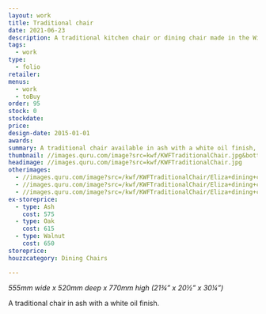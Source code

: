 ```yaml
---
layout: work
title: Traditional chair
date: 2021-06-23
description: A traditional kitchen chair or dining chair made in the Windsor chair style in ash, oak or walnut. It remains light and fresh - a contemporary take on a classic.
tags:
  - work
type:
  - folio
retailer:
menus:
  - work
  - toBuy
order: 95
stock: 0
stockdate:
price:
design-date: 2015-01-01
awards:
summary: A traditional chair available in ash with a white oil finish, walnut with a clear oil finish or oak with either a white or a clear oil finish.
thumbnail: //images.quru.com/image?src=kwf/KWFTraditionalChair.jpg&bottom=0.80625&top=0.14063&width=170
headimage: //images.quru.com/image?src=kwf/KWFTraditionalChair.jpg
otherimages:
  - //images.quru.com/image?src=/kwf/KWFTraditionalChair/Eliza+dining+chair+1.jpg&bottom=0.9625&top=0.0625&icc=srgb&strip=0
  - //images.quru.com/image?src=/kwf/KWFTraditionalChair/Eliza+dining+chair+2.jpg&bottom=0.96563&top=0.1&icc=srgb&strip=0
  - //images.quru.com/image?src=/kwf/KWFTraditionalChair/Eliza+dining+chair+3.jpg&bottom=0.94375&top=0.09375&icc=srgb&strip=0
ex-storeprice:
  - type: Ash
    cost: 575
  - type: Oak
    cost: 615
  - type: Walnut
    cost: 650
storeprice:
houzzcategory: Dining Chairs

---
```

_555mm wide x 520mm deep x 770mm high (21&frac34;&rdquo; x 20&frac12;&rdquo; x 30&frac14;&rdquo;)_

A traditional chair in ash with a white oil finish.

